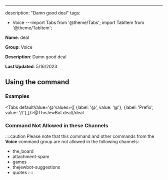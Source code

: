 ---
description: "Damn good deal"
tags:
  - Voice
---import Tabs from '@theme/Tabs';
import TabItem from '@theme/TabItem';

**Name**: deal

**Group**: Voice

**Description**: Damn good deal

**Last Updated**: 5/16/2023

## Using the command

### Examples
<Tabs defaultValue='@'values={[ {label: '@', value: '@'}, {label: 'Prefix', value: '//'},]}><TabItem value='@'>@TheJewBot deal</TabItem><TabItem value='//'>//deal</TabItem></Tabs>

### Command Not Allowed in these Channels
::::caution Please note that this command and other commands from the **Voice** command group are not allowed in the following channels:
- the_board
- attachment-spam
- games
- thejewbot-suggestions
- quotes
::::